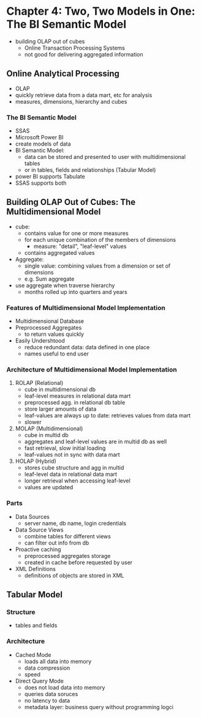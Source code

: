 # Chapter 4: Two, Two Models in One: The BI Semantic Model
- building OLAP out of cubes
	- Online Transaction Processing Systems
	- not good for delivering aggregated information

## Online Analytical Processing
- OLAP 
- quickly retrieve data from a data mart, etc for analysis
- measures, dimensions, hierarchy and cubes

### The BI Semantic Model
- SSAS
- Microsoft Power BI
- create models of data
- BI Semantic Model:
	- data can be stored and presented to user with multidimensional tables
	- or in tables, fields and relationships (Tabular Model)
- power BI supports Tabulate
- SSAS supports both

## Building OLAP Out of Cubes: The Multidimensional Model
- cube:
	- contains value for one or more measures
	- for each unique combination of the members of dimensions
		- measure: "detail", "leaf-level" values
	- contains aggregated values
- Aggregate:
	- single value: combining values from a dimension or set of dimensions
	- e.g. Sum aggregate
- use aggregate when traverse hierarchy
	- months rolled up into quarters and years

### Features of Multidimensional Model Implementation
- Multidimensional Database
- Preprocessed Aggregates
	- to return values quickly
- Easily Undershtood
	- reduce redundant data: data defined in one place
	- names useful to end user

### Architecture of Multidimensional Model Implementation
1. ROLAP (Relational)
	- cube in multidimensional db
	- leaf-level measures in relational data mart
	- preprocessed agg. in relational db table
	- store larger amounts of data
	- leaf-values are always up to date: retrieves values from data mart
	- slower
2. MOLAP (Multidimensional)
	- cube in multid db
	- aggregates and leaf-level values are in multid db as well
	- fast retrieval, slow initial loading
	- leaf-values not in sync with data mart
3. HOLAP (Hybrid)
	- stores cube structure and agg in multid
	- leaf-level data in relational data mart
	- longer retrieval when accessing leaf-level
	- values are updated

### Parts
- Data Sources
	- server name, db name, login credentials
- Data Source Views
	- combine tables for different views
	- can filter out info from db
- Proactive caching
	- preprocessed aggregates storage
	- created in cache before requested by user
- XML Definitions
	- definitions of objects are stored in XML

## Tabular Model
### Structure
- tables and fields
### Architecture
- Cached Mode
	- loads all data into memory
	- data compression
	- speed
- Direct Query Mode
	- does not load data into memory
	- queries data soruces
	- no latency to data
	- metadata layer: business query without programming logci
